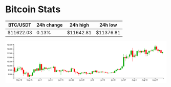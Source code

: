 # Bitcoin Stats

BTC/USDT|24h change|24h high|24h low|
|---|---|---|---|
|$11622.03|0.13%|$11642.81|$11376.81|

<img src="./chart.svg">
